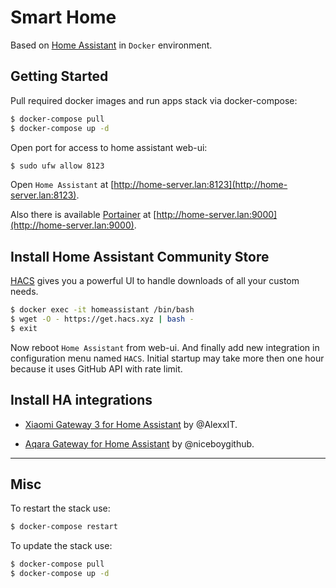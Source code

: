 # Smart Home

Based on [Home Assistant](https://www.home-assistant.io/) in `Docker` environment.

## Getting Started

Pull required docker images and run apps stack via docker-compose:

```bash
$ docker-compose pull
$ docker-compose up -d
```

Open port for access to home assistant web-ui:

```bash
$ sudo ufw allow 8123
```

Open `Home Assistant` at [http://home-server.lan:8123](http://home-server.lan:8123).

Also there is available [Portainer](https://github.com/portainer/portainer) 
at [http://home-server.lan:9000](http://home-server.lan:9000).

## Install Home Assistant Community Store

[HACS](https://hacs.xyz/) gives you a powerful UI to handle downloads of all your custom needs.

```bash
$ docker exec -it homeassistant /bin/bash
$ wget -O - https://get.hacs.xyz | bash -
$ exit
```

Now reboot `Home Assistant` from web-ui.
And finally add new integration in configuration menu named `HACS`.
Initial startup may take more then one hour because it uses GitHub API with rate limit.

## Install HA integrations

* [Xiaomi Gateway 3 for Home Assistant](https://github.com/AlexxIT/XiaomiGateway3) by @AlexxIT.

* [Aqara Gateway for Home Assistant](https://github.com/niceboygithub/AqaraGateway) by @niceboygithub.

---

## Misc

To restart the stack use:

```bash
$ docker-compose restart
```

To update the stack use:

```bash
$ docker-compose pull
$ docker-compose up -d
```
